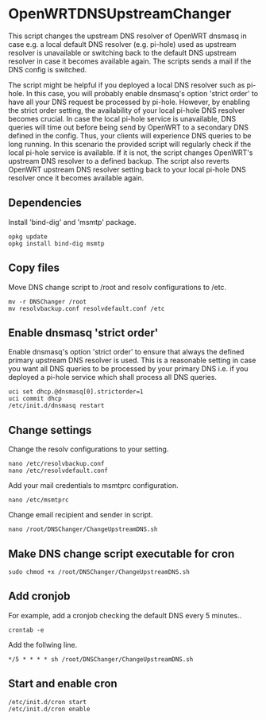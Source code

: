 # OpenWRTDNSUpstreamChanger
This script changes the upstream DNS resolver of OpenWRT dnsmasq in case e.g. a local default DNS resolver (e.g. pi-hole) used as upstream resolver is unavailable or switching back to the default DNS upstream resolver in case it becomes available again. The scripts sends a mail if the DNS config is switched.

The script might be helpful if you deployed a local DNS resolver such as pi-hole. In this case, you will probably enable dnsmasq's option 'strict order' to have all your DNS request be processed by pi-hole. However, by enabling the strict order setting, the availability of your local pi-hole DNS resolver becomes crucial. In case the local pi-hole service is unavailable, DNS queries will time out before being send by OpenWRT to a secondary DNS defined in the config. Thus, your clients will experience DNS queries to be long running. In this scenario the provided script will regularly check if the local pi-hole service is available. If it is not, the script changes OpenWRT's upstream DNS resolver to a defined backup. The script also reverts OpenWRT upstream DNS resolver setting back to your local pi-hole DNS resolver once it becomes available again.

## Dependencies
Install 'bind-dig' and 'msmtp' package.
```
opkg update
opkg install bind-dig msmtp
```
## Copy files
Move DNS change script to /root and resolv configurations to /etc.

```
mv -r DNSChanger /root
mv resolvbackup.conf resolvdefault.conf /etc
```

## Enable dnsmasq 'strict order'
Enable dnsmasq's option 'strict order' to ensure that always the defined primary upstream DNS resolver is used. This is a reasonable setting in case you want all DNS queries to be processed by your primary DNS i.e. if you deployed a pi-hole service which shall process all DNS queries.
```
uci set dhcp.@dnsmasq[0].strictorder=1
uci commit dhcp
/etc/init.d/dnsmasq restart
```

## Change settings
Change the resolv configurations to your setting.
```
nano /etc/resolvbackup.conf
nano /etc/resolvdefault.conf
```
Add your mail credentials to msmtprc configuration.
```
nano /etc/msmtprc
```
Change email recipient and sender in script.
```
nano /root/DNSChanger/ChangeUpstreamDNS.sh
```

## Make DNS change script executable for cron
```
sudo chmod +x /root/DNSChanger/ChangeUpstreamDNS.sh
```

## Add cronjob
For example, add a cronjob checking the default DNS every 5 minutes..
```
crontab -e
```
Add the follwing line.
```
*/5 * * * * sh /root/DNSChanger/ChangeUpstreamDNS.sh
```

## Start and enable cron
```
/etc/init.d/cron start
/etc/init.d/cron enable
```

